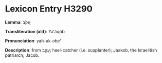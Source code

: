 # Lexicon Entry H3290

**Lemma**: יַעֲקֹב

**Transliteration (xlit)**: Yaʻăqôb

**Pronunciation**: yah-ak-obe'

**Description**:
from עָקַב; heel-catcher (i.e. supplanter); Jaakob, the Israelitish patriarch; Jacob.
